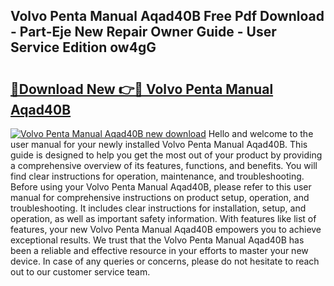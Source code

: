 ## Volvo Penta Manual Aqad40B Free Pdf Download - Part-Eje New Repair Owner Guide - User Service Edition ow4gG

# <h2><a href="http://bc46983.oget.top/?id=Volvo+Penta+Manual+Aqad40B">🔗Download New 👉🔴 Volvo Penta Manual Aqad40B</a></h2>

[![Volvo Penta Manual Aqad40B new download](https://i.imgur.com/5g1atiW.png)](http://bc46983.oget.top/?id=Volvo+Penta+Manual+Aqad40B)
Hello and welcome to the user manual for your newly installed Volvo Penta Manual Aqad40B. This guide is designed to help you get the most out of your product by providing a comprehensive overview of its features, functions, and benefits. You will find clear instructions for operation, maintenance, and troubleshooting. Before using your Volvo Penta Manual Aqad40B, please refer to this user manual for comprehensive instructions on product setup, operation, and troubleshooting. It includes clear instructions for installation, setup, and operation, as well as important safety information. With features like list of features, your new Volvo Penta Manual Aqad40B empowers you to achieve exceptional results. We trust that the Volvo Penta Manual Aqad40B has been a reliable and effective resource in your efforts to master your new device. In case of any queries or concerns, please do not hesitate to reach out to our customer service team.
